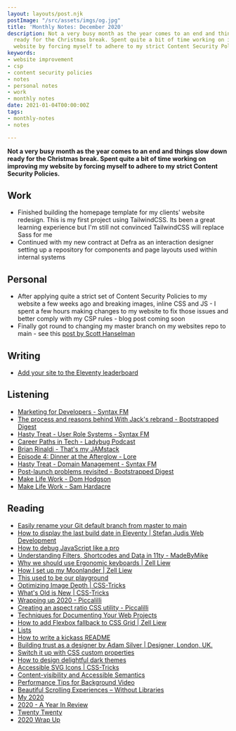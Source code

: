 ```yaml
---
layout: layouts/post.njk
postImage: "/src/assets/imgs/og.jpg"
title: 'Monthly Notes: December 2020'
description: Not a very busy month as the year comes to an end and things slow down
  ready for the Christmas break. Spent quite a bit of time working on improving my
  website by forcing myself to adhere to my strict Content Security Policies.
keywords:
- website improvement
- csp
- content security policies
- notes
- personal notes
- work
- monthly notes
date: 2021-01-04T00:00:00Z
tags:
- monthly-notes
- notes

---
```

**Not a very busy month as the year comes to an end and things slow down ready for the Christmas break. Spent quite a bit of time working on improving my website by forcing myself to adhere to my strict Content Security Policies.**

## Work

* Finished building the homepage template for my clients' website redesign. This is my first project using TailwindCSS. Its been a great learning experience but I'm still not convinced TailwindCSS will replace Sass for me
* Continued with my new contract at Defra as an interaction designer setting up a repository for components and page layouts used within internal systems

## Personal

* After applying quite a strict set of Content Security Policies to my website a few weeks ago and breaking images, inline CSS and JS - I spent a few hours making changes to my website to fix those issues and better comply with my CSP rules - blog post coming soon
* Finally got round to changing my master branch on my websites repo to main - see this [post by Scott Hanselman](https://www.hanselman.com/blog/easily-rename-your-git-default-branch-from-master-to-main)

## Writing

* [Add your site to the Eleventy leaderboard](https://www.juanfernandes.uk/blog/add-your-site-to-eleventy-leaderboard/)

## Listening

* [Marketing for Developers - Syntax FM](https://syntax.fm/show/052/marketing-for-developers)
* [The process and reasons behind With Jack's rebrand - Bootstrapped Digest](https://ashleybaxter.transistor.fm/episodes/the-process-and-reasons-behind-with-jacks-rebrand)
* [Hasty Treat - User Role Systems - Syntax FM ](https://syntax.fm/show/055/hasty-treat-user-role-systems)
* [Career Paths in Tech - Ladybug Podcast](https://www.ladybug.dev/episodes/career-paths-in-tech?rq=Career%20Paths)
* [Brian Rinaldi - That's my JAMstack](https://thatsmyjamstack.com/posts/brian-rinaldi/)
* [Episode 4: Dinner at the Afterglow - Lore](https://www.lorepodcast.com/episodes/4)
* [Hasty Treat - Domain Management - Syntax FM](https://syntax.fm/show/053/hasty-treat-domain-management)
* [Post-launch problems revisited - Bootstrapped Digest](https://ashleybaxter.transistor.fm/episodes/post-launch-problems-revisited)
* [Make Life Work - Dom Hodgson](https://makelifeworkpodcast.com/dom-hodgson/)
* [Make Life Work - Sam Hardacre](https://makelifeworkpodcast.com/sam-hardacre/)

## Reading

* [Easily rename your Git default branch from master to main](https://www.hanselman.com/blog/easily-rename-your-git-default-branch-from-master-to-main)
* [How to display the last build date in Eleventy | Stefan Judis Web Development](https://www.stefanjudis.com/snippets/how-to-display-the-build-date-in-eleventy/ "How to display the last build date in Eleventy | Stefan Judis Web Development")
* [How to debug JavaScript like a pro](https://gomakethings.com/how-to-debug-javascript-like-a-pro/ "How to debug JavaScript like a pro")
* [Understanding Filters, Shortcodes and Data in 11ty - MadeByMike](https://www.madebymike.com.au/writing/11ty-filters-data-shortcodes/ "Understanding Filters, Shortcodes and Data in 11ty - MadeByMike")
* [Why we should use Ergonomic keyboards | Zell Liew](https://zellwk.com/blog/ergonomic-keyboard/?ck_subscriber_id=383327096 "Why we should use Ergonomic keyboards | Zell Liew")
* [How I set up my Moonlander | Zell Liew](https://zellwk.com/blog/moonlander/ "How I set up my Moonlander | Zell Liew")
* [This used to be our playground](https://colly.com/articles/this-used-to-be-our-playground "This used to be our playground")
* [Optimizing Image Depth | CSS-Tricks](https://css-tricks.com/optimizing-image-depth/ "Optimizing Image Depth | CSS-Tricks")
* [What's Old is New | CSS-Tricks](https://css-tricks.com/whats-old-is-new/ "What's Old is New | CSS-Tricks")
* [Wrapping up 2020 - Piccalilli](https://piccalil.li/blog/wrapping-up-2020/ "Wrapping up 2020 - Piccalilli")
* [Creating an aspect ratio CSS utility - Piccalilli](https://piccalil.li/tutorial/creating-an-aspect-ratio-css-utility/ "Creating an aspect ratio CSS utility - Piccalilli")
* [Techniques for Documenting Your Web Projects](https://speckyboy.com/techniques-documenting-web-projects/ "Techniques for Documenting Your Web Projects")
* [How to add Flexbox fallback to CSS Grid | Zell Liew](https://zellwk.com/blog/calendar-flexbox-fallback/ "How to add Flexbox fallback to CSS Grid | Zell Liew")
* [Lists](https://adactio.com/journal/17690 "Lists")
* [How to write a kickass README](https://dev.to/scottydocs/how-to-write-a-kickass-readme-5af9 "How to write a kickass README")
* [Building trust as a designer by Adam Silver | Designer, London, UK.](https://adamsilver.io/articles/building-trust-as-a-designer/ "Building trust as a designer by Adam Silver | Designer, London, UK.")
* [Switch it up with CSS custom properties](https://css.christmas/2019/2 "Switch it up with CSS custom properties")
* [How to design delightful dark themes](https://blog.superhuman.com/how-to-design-delightful-dark-themes-7b3da644ff1f "How to design delightful dark themes")
* [Accessible SVG Icons | CSS-Tricks](https://css-tricks.com/accessible-svg-icons/ "Accessible SVG Icons | CSS-Tricks")
* [Content-visibility and Accessible Semantics](https://dev.to/marcysutton/content-visibility-and-accessible-semantics-2994 "Content-visibility and Accessible Semantics")
* [Performance Tips for Background Video](https://calendar.perfplanet.com/2019/performance-tips-for-background-video/ "Performance Tips for Background Video")
* [Beautiful Scrolling Experiences – Without Libraries](https://24ways.org/2019/beautiful-scrolling-experiences-without-libraries/ "Beautiful Scrolling Experiences – Without Libraries")
* [My 2020](https://remysharp.com/2020/12/31/my-2020 "My 2020")
* [2020 - A Year In Review](https://www.tomhirst.com/2020-a-year-in-review/ "2020 - A Year In Review")
* [Twenty Twenty](https://daverupert.com/2020/12/twenty-twenty/ "Twenty Twenty")
* [2020 Wrap Up](https://www.richard-bell.co.uk/posts/2020/ "2020 Wrap Up")
